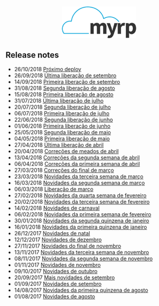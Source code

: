<div class="articles">
<div class="hide">
    <p align="center">
        <img width="200" src="../logo.png" alt="Logo do myrp">
        <br>
    </p>

## Release notes
</div>

<ul>
    <li>
        <span class="date">26/10/2018</span>
        <a href="/changelog-myrp/myrp/18.10.01.html">Próximo deploy</a>
    </li>
    <li>
        <span class="date">26/09/2018</span>
        <a href="/changelog-myrp/myrp/18.09.02.html">Última liberação de setembro</a>
    </li>
    <li>
        <span class="date">14/09/2018</span> 
        <a href="/changelog-myrp/myrp/18.09.01.html">Primeira liberação de setembro</a>
    </li>
    <li>
        <span class="date">31/08/2018</span> 
        <a href="/changelog-myrp/myrp/18.08.02.html">Segunda liberação de agosto</a>
    </li>
    <li>
        <span class="date">15/08/2018</span> 
        <a href="/changelog-myrp/myrp/18.08.01.html">Primeira liberação de agosto</a>
    </li>
    <li>
        <span class="date">31/07/2018</span> 
        <a href="/changelog-myrp/myrp/18.07.03.html">Última liberação de julho</a>
    </li>
    <li>
        <span class="date">20/07/2018</span> 
        <a href="/changelog-myrp/myrp/18.07.02.html">Segunda liberação de julho</a>
    </li>
    <li>
        <span class="date">06/07/2018</span> 
        <a href="/changelog-myrp/myrp/18.07.01.html">Primeira liberação de julho</a>
    </li>
    <li>
        <span class="date">22/06/2018</span> 
        <a href="/changelog-myrp/myrp/18.06.02.html">Segunda liberação de junho</a>
    </li>
    <li>
        <span class="date">01/06/2018</span> 
        <a href="/changelog-myrp/myrp/18.06.01.html">Primeira liberação de junho</a>
    </li>
    <li>
        <span class="date">25/05/2018</span> 
        <a href="/changelog-myrp/myrp/18.05.02.html">Segunda liberação de maio</a>
    </li>
    <li>
        <span class="date">04/05/2018</span> 
        <a href="/changelog-myrp/myrp/18.05.01.html">Primeira liberação de maio</a>
    </li>
    <li>
        <span class="date">27/04/2018</span> 
        <a href="/changelog-myrp/myrp/18.04.04.html">Última liberação de abril</a>
    </li>
    <li>
        <span class="date">20/04/2018</span> 
        <a href="/changelog-myrp/myrp/18.04.03.html">Correções de meados de abril</a>
    </li>
    <li>
        <span class="date">13/04/2018</span> 
        <a href="/changelog-myrp/myrp/18.04.02.html">Correções da segunda semana de abril</a>
    </li>
    <li>
        <span class="date">06/04/2018</span> 
        <a href="/changelog-myrp/myrp/18.04.01.html">Correções da primeira semana de abril</a>
    </li>
    <li>
        <span class="date">27/03/2018</span> 
        <a href="/changelog-myrp/myrp/18.03.04.html">Correções do final de março</a>
    </li>
    <li>
        <span class="date">23/03/2018</span> 
        <a href="/changelog-myrp/myrp/18.03.03.html">Novidades da terceira semana de março</a>
    </li>
    <li>
        <span class="date">16/03/2018</span> 
        <a href="/changelog-myrp/myrp/18.03.02.html">Novidades da segunda semana de março</a>
    </li>
    <li>
        <span class="date">06/03/2018</span> 
        <a href="/changelog-myrp/myrp/18.03.01.html">Liberação de março</a>
    </li>
    <li>
        <span class="date">27/02/2018</span> 
        <a href="/changelog-myrp/myrp/18.02.04.html">Novidades da quarta semana de fevereiro</a>
    </li>
    <li>
        <span class="date">20/02/2018</span> 
        <a href="/changelog-myrp/myrp/18.02.03.html">Novidades da terceira semana de fevereiro</a>
    </li>
    <li>
        <span class="date">14/02/2018</span> 
        <a href="/changelog-myrp/myrp/18.02.02.html">Novidades de carnaval</a>
    </li>
    <li>
        <span class="date">06/02/2018</span> 
        <a href="/changelog-myrp/myrp/18.02.01.html">Novidades da primeira semana de fevereiro</a>
    </li>
    <li>
        <span class="date">30/01/2018</span> 
        <a href="/changelog-myrp/myrp/18.01.02.html">Novidades da segunda quinzena de janeiro</a>
    </li>
    <li>
        <span class="date">16/01/2018</span> 
        <a href="/changelog-myrp/myrp/18.01.01.html">Novidades da primeira quinzena de janeiro</a>
    </li>
    <li>
        <span class="date">26/12/2017</span> 
        <a href="/changelog-myrp/myrp/17.12.02.html">Novidades de natal</a>
    </li>
    <li>
        <span class="date">12/12/2017</span> 
        <a href="/changelog-myrp/myrp/17.12.01.html">Novidades de dezembro</a>
    </li>
    <li>
        <span class="date">27/11/2017</span> 
        <a href="/changelog-myrp/myrp/17.11.04.html">Novidades do final de novembro</a>
    </li>
    <li>
        <span class="date">13/11/2017</span> 
        <a href="/changelog-myrp/myrp/17.11.03.html">Novidades da terceira semana de novembro</a>
    </li>
    <li>
        <span class="date">08/11/2017</span> 
        <a href="/changelog-myrp/myrp/17.11.02.html">Novidades da segunda semana de novembro</a>
    </li>
    <li>
        <span class="date">01/11/2017</span> 
        <a href="/changelog-myrp/myrp/17.11.01.html">Novidades de novembro</a>
    </li>
    <li>
        <span class="date">09/10/2017</span>
        <a href="/changelog-myrp/myrp/17.10.01.html">Novidades de outubro</a>
    </li>
    <li>
        <span class="date">20/09/2017</span> 
        <a href="/changelog-myrp/myrp/17.09.02.html">Mais novidades de setembro</a>
    </li>
    <li>
        <span class="date">01/09/2017</span> 
        <a href="/changelog-myrp/myrp/17.09.01.html">Novidades de setembro</a>
    </li>
    <li>
        <span class="date">14/08/2017</span> 
        <a href="/changelog-myrp/myrp/17.08.02.html">Novidades da primeira quinzena de agosto</a>
    </li>
    <li>
        <span class="date">01/08/2017</span> 
        <a href="/changelog-myrp/myrp/17.08.01.html">Novidades de agosto</a>
    </li>
</ul>

</div>
